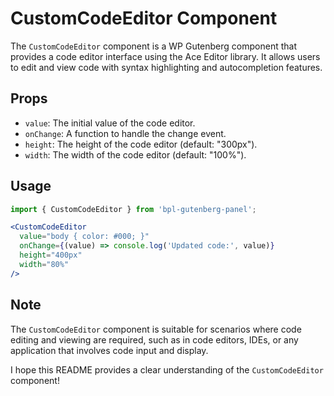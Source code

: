# CustomCodeEditor Component

The `CustomCodeEditor` component is a WP Gutenberg component that provides a code editor interface using the Ace Editor library. It allows users to edit and view code with syntax highlighting and autocompletion features.

## Props

- `value`: The initial value of the code editor.
- `onChange`: A function to handle the change event.
- `height`: The height of the code editor (default: "300px").
- `width`: The width of the code editor (default: "100%").

## Usage

```jsx
import { CustomCodeEditor } from 'bpl-gutenberg-panel';

<CustomCodeEditor
  value="body { color: #000; }"
  onChange={(value) => console.log('Updated code:', value)}
  height="400px"
  width="80%"
/>
```

## Note

The `CustomCodeEditor` component is suitable for scenarios where code editing and viewing are required, such as in code editors, IDEs, or any application that involves code input and display.

I hope this README provides a clear understanding of the `CustomCodeEditor` component!